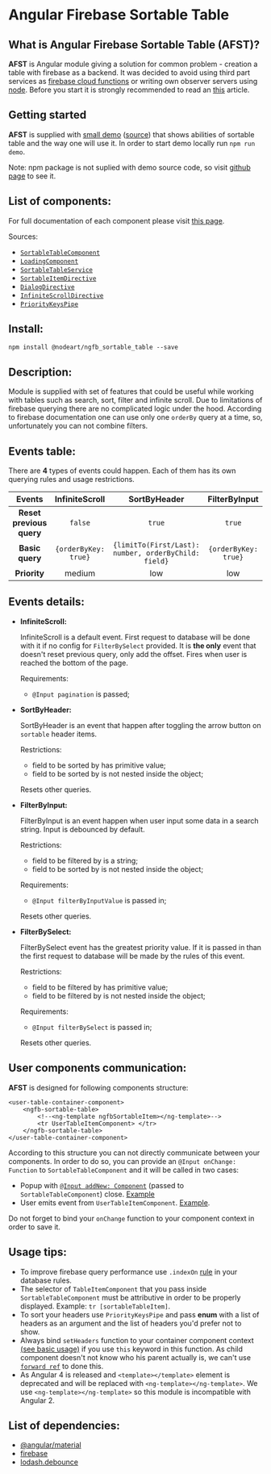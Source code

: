 # **Angular Firebase Sortable Table**

## **What is Angular Firebase Sortable Table (AFST)?**

**AFST** is Angular module giving a solution for common problem - creation a table with firebase as a backend. 
It was decided to avoid using third part services as 
[firebase cloud functions](https://firebase.google.com/docs/functions/) or writing own
observer servers using [node](https://nodejs.org/en/). Before you start it is strongly recommended to read an 
[this](https://firebase.google.com/docs/database/web/lists-of-data#sorting_and_filtering_data) article.

## Getting started
**AFST** is supplied with [small demo](https://ngfb-sortable-table-demo.firebaseapp.com/) ([source](./demo/src)) 
that shows abilities of sortable table and the way one will use it. In order to start demo locally run `npm run demo`.

Note: npm package is not suplied with demo source code, so visit 
[github page](https://github.com/NodeArt/Angular-Firebase-Sortable-Table) to see it.

## List of components:
For full documentation of each component please visit [this page]().

Sources:
- [`SortableTableComponent`](./src/components/sortable_table/)
- [`LoadingComponent`](./src/components/loading/)
- [`SortableTableService`](./src/services/sortable-table.service.ts)
- [`SortableItemDirective`](./src/directives/sortable-item.directive.ts)
- [`DialogDirective`](./src/directives/dialog.directive.ts)
- [`InfiniteScrollDirective`](./src/directives/infinite-scroll.directive.ts)
- [`PriorityKeysPipe`](./src/pipes/priority-keys.pipe.ts)

## Install:

`npm install @nodeart/ngfb_sortable_table --save`

## Description:
Module is supplied with set of features that could be useful while working with tables such as
search, sort, filter and infinite scroll.
Due to limitations of firebase querying there are no complicated logic under the hood.
According to firebase documentation one can use only one `orderBy` query at a time, so, unfortunately you can not
combine filters.
 
## Events table:

There are **4** types of events could happen. Each of them has its own querying rules and
usage restrictions.

|Events |InfiniteScroll | SortByHeader | FilterByInput |  FilterBySelect |
|:-----:|:-------------:|:------------:|:-------------:|:---------------:|
|**Reset previous query**|`false`| `true` |`true`   |`true`|
|**Basic query**| `{orderByKey: true}`| `{limitTo(First/Last): number, orderByChild: field}` | `{orderByKey: true}` |`orderByChild: field`|
|**Priority**| medium | low | low | high |

## Events details: 
- **InfiniteScroll:**

   InfiniteScroll is a default event. First request to database will be done with it if no config for `FilterBySelect`
   provided. It is **the only** event that doesn't reset previous query, only add the offset.
   Fires when user is reached the bottom of the page.
   
   Requirements:
    - `@Input pagination` is passed;
   
- **SortByHeader:**

   SortByHeader is an event that happen after toggling the arrow button on `sortable` header items.
   
   Restrictions:
    - field to be sorted by has primitive value;
    - field to be sorted by is not nested inside the object;
  
   Resets other queries.
   
- **FilterByInput:**

   FilterByInput is an event happen when user input some data in a search string. Input is debounced by default.
   
   Restrictions:
    - field to be filtered by is a string;
    - field to be sorted by is not nested inside the object;
    
   Requirements:
    - `@Input filterByInputValue` is passed in;
   
   Resets other queries.
- **FilterBySelect:**

   FilterBySelect event has the greatest priority value. If it is passed in than the first request to database will be 
   made by the rules of this event. 
   
   Restrictions:
    - field to be filtered by has primitive value;
    - field to be filtered by is not nested inside the object;
    
   Requirements:
    - `@Input filterBySelect` is passed in;
   
   Resets other queries.
   
## User components communication:

**AFST** is designed for following components structure:

```angular2html
<user-table-container-component>
    <ngfb-sortable-table>
        <!--<ng-template ngfbSortableItem></ng-template>-->
        <tr UserTableItemComponent> </tr>
    </ngfb-sortable-table>
</user-table-container-component>
```
According to this structure you can not directly communicate between your components.
In order to do so, you can provide an `@Input onChange: Function` to `SortableTableComponent` and it will be
called in two cases:
- Popup with [`@Input addNew: Component`](./demo/src/app/table-container/table-container.component.html) 
(passed to `SortableTableComponent`) close. [Example](./demo/src/app/new-person)
- User emits event from `UserTableItemComponent`. [Example](./demo/src/app/employer-item).

Do not forget to bind your `onChange` function to your component context in order to save it. 
   
## Usage tips:
 
- To improve firebase query performance use `.indexOn` [rule](https://firebase.google.com/docs/database/security/indexing-data)
in your database rules.
- The selector of `TableItemComponent` that you pass inside `SortableTableComponent` must be attributive in
order to be properly displayed. Example: `tr [sortableTableItem]`.
- To sort your headers use `PriorityKeysPipe` and pass **enum** with a list of headers as an argument and the list 
of headers you'd prefer not to show.
- Always bind `setHeaders` function to your container component context [(see basic usage)]((./docs/basic_usage.md)) if you
use `this` keyword in this function.
As child component doesn't not know who his parent actually is, we can't use [`forward ref`](http://stackoverflow.com/a/35154016)
to done this.
- As Angular 4 is released and `<template></template>` element is deprecated and will be replaced with `<ng-template></ng-template>`.
We use `<ng-template></ng-template>` so this module is incompatible with Angular 2.
 
   
## List of dependencies:
- [@angular/material](https://material.angular.io)
- [firebase](https://firebase.google.com)
- [lodash.debounce](https://www.npmjs.com/package/lodash.debounce)